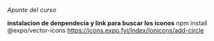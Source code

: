 *Apunte del curso*

**instalacion de denpendecia y link para buscar los iconos**
npm install @expo/vector-icons
https://icons.expo.fyi/Index/Ionicons/add-circle
